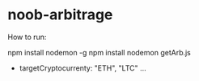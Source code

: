 # noob-arbitrage

How to run:

npm install nodemon -g
npm install
nodemon getArb.js <targetCryptocurrenty>

* targetCryptocurrenty: "ETH", "LTC" ...

